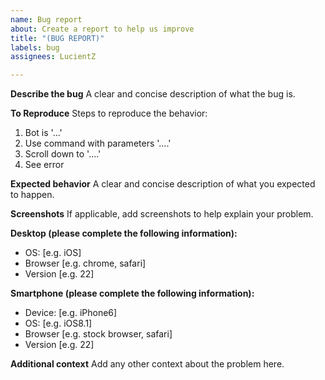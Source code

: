 ```yaml
---
name: Bug report
about: Create a report to help us improve
title: "(BUG REPORT)"
labels: bug
assignees: LucientZ

---
```


**Describe the bug**
A clear and concise description of what the bug is.

**To Reproduce**
Steps to reproduce the behavior:
1. Bot is '...'
2. Use command with parameters '....'
3. Scroll down to '....'
4. See error

**Expected behavior**
A clear and concise description of what you expected to happen.

**Screenshots**
If applicable, add screenshots to help explain your problem.

**Desktop (please complete the following information):**
 - OS: [e.g. iOS]
 - Browser [e.g. chrome, safari]
 - Version [e.g. 22]

**Smartphone (please complete the following information):**
 - Device: [e.g. iPhone6]
 - OS: [e.g. iOS8.1]
 - Browser [e.g. stock browser, safari]
 - Version [e.g. 22]

**Additional context**
Add any other context about the problem here.
